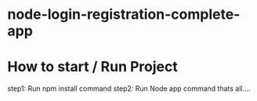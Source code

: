 # node-login-registration-complete-app

# How to start / Run Project
step1: Run npm install command
step2: Run Node app command
thats all....

